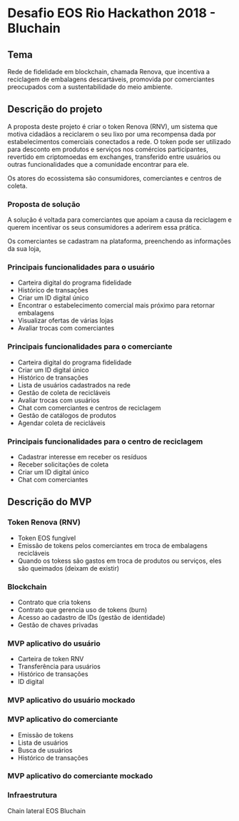 # Desafio EOS Rio Hackathon 2018 - Bluchain

## Tema
Rede de fidelidade em blockchain, chamada Renova, que incentiva a reciclagem de embalagens descartáveis, promovida por comerciantes preocupados com a sustentabilidade do meio ambiente.

## Descrição do projeto

A proposta deste projeto é criar o token Renova (RNV), um sistema que motiva cidadãos a reciclarem o seu lixo por uma recompensa dada por estabelecimentos comerciais conectados a rede. O token pode ser utilizado para desconto em produtos e serviços nos comércios participantes, revertido em criptomoedas em exchanges, transferido entre usuários ou outras funcionalidades que a comunidade encontrar para ele.

Os atores do ecossistema são consumidores, comerciantes e centros de coleta.

### Proposta de solução

A solução é voltada para comerciantes que apoiam a causa da reciclagem e querem incentivar os seus consumidores a aderirem essa prática.

Os comerciantes se cadastram na plataforma, preenchendo as informações da sua loja, 

### Principais funcionalidades para o usuário

- Carteira digital do programa fidelidade
- Histórico de transações
- Criar um ID digital único
- Encontrar o estabelecimento comercial mais próximo para retornar embalagens
- Visualizar ofertas de várias lojas
- Avaliar trocas com comerciantes

### Principais funcionalidades para o comerciante

- Carteira digital do programa fidelidade
- Criar um ID digital único
- Histórico de transações
- Lista de usuários cadastrados na rede
- Gestão de coleta de recicláveis
- Avaliar trocas com usuários
- Chat com comerciantes e centros de reciclagem
- Gestão de catálogos de produtos
- Agendar coleta de recicláveis 

### Principais funcionalidades para o centro de reciclagem

- Cadastrar interesse em receber os resíduos
- Receber solicitações de coleta
- Criar um ID digital único
- Chat com comerciantes


## Descrição do MVP

### Token Renova (RNV)

- Token EOS fungível
- Emissão de tokens pelos comerciantes em troca de embalagens recicláveis
- Quando os tokess são gastos em troca de produtos ou serviços, eles são queimados (deixam de existir)

### Blockchain

- Contrato que cria tokens
- Contrato que gerencia uso de tokens (burn)
- Acesso ao cadastro de IDs (gestão de identidade)
- Gestão de chaves privadas

### MVP aplicativo do usuário

- Carteira de token RNV
- Transferência para usuários
- Histórico de transações
- ID digital

### MVP aplicativo do usuário mockado

### MVP aplicativo do comerciante

- Emissão de tokens
- Lista de usuários
- Busca de usuários
- Histórico de transações

### MVP aplicativo do comerciante mockado

### Infraestrutura

Chain lateral EOS Bluchain
